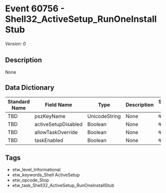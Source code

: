 # Event 60756 - Shell32_ActiveSetup_RunOneInstallStub
###### Version: 0

## Description
None

## Data Dictionary
|Standard Name|Field Name|Type|Description|Sample Value|
|---|---|---|---|---|
|TBD|pszKeyName|UnicodeString|None|`None`|
|TBD|activeSetupDisabled|Boolean|None|`None`|
|TBD|allowTaskOverride|Boolean|None|`None`|
|TBD|taskEnabled|Boolean|None|`None`|

## Tags
* etw_level_Informational
* etw_keywords_Shell ActiveSetup
* etw_opcode_Stop
* etw_task_Shell32_ActiveSetup_RunOneInstallStub